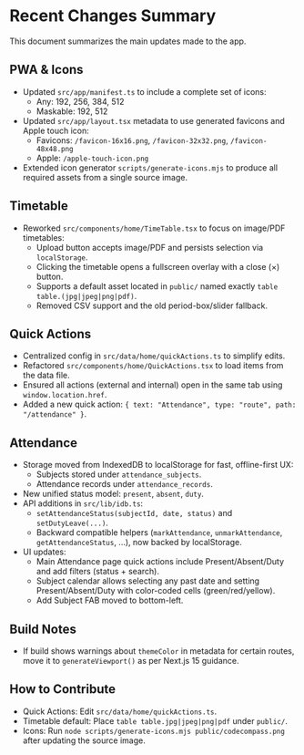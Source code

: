 # Recent Changes Summary

This document summarizes the main updates made to the app.

## PWA & Icons
- Updated `src/app/manifest.ts` to include a complete set of icons:
  - Any: 192, 256, 384, 512
  - Maskable: 192, 512
- Updated `src/app/layout.tsx` metadata to use generated favicons and Apple touch icon:
  - Favicons: `/favicon-16x16.png`, `/favicon-32x32.png`, `/favicon-48x48.png`
  - Apple: `/apple-touch-icon.png`
- Extended icon generator `scripts/generate-icons.mjs` to produce all required assets from a single source image.

## Timetable
- Reworked `src/components/home/TimeTable.tsx` to focus on image/PDF timetables:
  - Upload button accepts image/PDF and persists selection via `localStorage`.
  - Clicking the timetable opens a fullscreen overlay with a close (×) button.
  - Supports a default asset located in `public/` named exactly `table table.(jpg|jpeg|png|pdf)`.
  - Removed CSV support and the old period-box/slider fallback.

## Quick Actions
- Centralized config in `src/data/home/quickActions.ts` to simplify edits.
- Refactored `src/components/home/QuickActions.tsx` to load items from the data file.
- Ensured all actions (external and internal) open in the same tab using `window.location.href`.
- Added a new quick action: `{ text: "Attendance", type: "route", path: "/attendance" }`.

## Attendance
- Storage moved from IndexedDB to localStorage for fast, offline-first UX:
  - Subjects stored under `attendance_subjects`.
  - Attendance records under `attendance_records`.
- New unified status model: `present`, `absent`, `duty`.
- API additions in `src/lib/idb.ts`:
  - `setAttendanceStatus(subjectId, date, status)` and `setDutyLeave(...)`.
  - Backward compatible helpers (`markAttendance`, `unmarkAttendance`, `getAttendanceStatus`, ...), now backed by localStorage.
- UI updates:
  - Main Attendance page quick actions include Present/Absent/Duty and add filters (status + search).
  - Subject calendar allows selecting any past date and setting Present/Absent/Duty with color-coded cells (green/red/yellow).
  - Add Subject FAB moved to bottom-left.

## Build Notes
- If build shows warnings about `themeColor` in metadata for certain routes, move it to `generateViewport()` as per Next.js 15 guidance.

## How to Contribute
- Quick Actions: Edit `src/data/home/quickActions.ts`.
- Timetable default: Place `table table.jpg|jpeg|png|pdf` under `public/`.
- Icons: Run `node scripts/generate-icons.mjs public/codecompass.png` after updating the source image.
